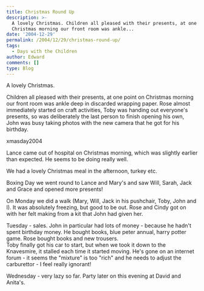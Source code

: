 ```yaml
---
title: Christmas Round Up
description: >-
  A lovely Christmas. Children all pleased with their presents, at one point on
  Christmas morning our front room was ankle...
date: '2004-12-29'
permalink: /2004/12/29/christmas-round-up/
tags:
  - Days with the Children
author: Edward
comments: []
type: Blog
---
```


A lovely Christmas.

Children all pleased with their presents, at one point on Christmas
morning our front room was ankle deep in discarded wrapping paper. Rose
almost immediately started on craft activities, Toby was handing out
everyone\'s presents, so was deliberately the last person to finish
opening his own, John was busy taking photos with the new camera that he
got for his birthday.

<wpg2>xmasday2004</wpg2>

Lance came out of hospital on Christmas morning, which was slightly
earlier than expected. He seems to be doing really well.

We had a lovely Christmas meal in the afternoon, turkey etc.

Boxing Day we went round to Lance and Mary\'s and saw Will, Sarah, Jack
and Grace and opened more presents!

On Monday we did a walk (Mary, Will, Jack in his pushchair, Toby, John
and I). It was absolutely freezing, but good to be out. Rose and Cindy
got on with her felt making from a kit that John had given her.

Tuesday - sales. John in particular had lots of money - because he
hadn\'t spent birthday money. He bought books, blue peter annual, harry
potter game. Rose bought books and new trousers.  
 Toby finally got his car to start, but when we took it down to the
Knavesmire, it stalled each time it started moving. He\'s gone on an
internet forum - it seems the \"mixture\" is too \"rich\" and he needs
to adjust the carburettor - I feel really ignorant!

Wednesday - very lazy so far. Party later on this evening at David and
Anita\'s.

